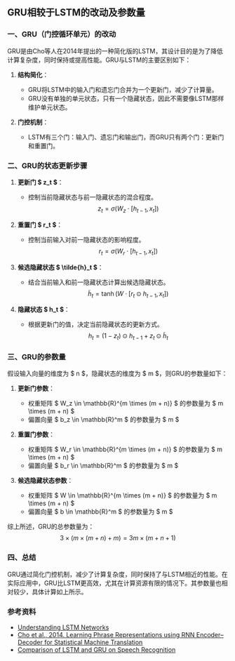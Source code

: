 ## GRU相较于LSTM的改动及参数量

### 一、GRU（门控循环单元）的改动

GRU是由Cho等人在2014年提出的一种简化版的LSTM，其设计目的是为了降低计算复杂度，同时保持或提高性能。GRU与LSTM的主要区别如下：

1. **结构简化**：
   - GRU将LSTM中的输入门和遗忘门合并为一个更新门，减少了计算量。
   - GRU没有单独的单元状态，只有一个隐藏状态，因此不需要像LSTM那样维护单元状态。

2. **门控机制**：
   - LSTM有三个门：输入门、遗忘门和输出门，而GRU只有两个门：更新门和重置门。

### 二、GRU的状态更新步骤

1. **更新门 $ z_t $**：
   - 控制当前隐藏状态与前一隐藏状态的混合程度。
   $$
   z_t = \sigma(W_z \cdot [h_{t-1}, x_t])
   $$

2. **重置门 $ r_t $**：
   - 控制当前输入对前一隐藏状态的影响程度。
   $$
   r_t = \sigma(W_r \cdot [h_{t-1}, x_t])
   $$

3. **候选隐藏状态 $ \tilde{h}_t $**：
   - 结合当前输入和前一隐藏状态计算出候选隐藏状态。
   $$
   \tilde{h}_t = \tanh(W \cdot [r_t \odot h_{t-1}, x_t])
   $$

4. **隐藏状态 $ h_t $**：
   - 根据更新门的值，决定当前隐藏状态的更新方式。
   $$
   h_t = (1 - z_t) \odot h_{t-1} + z_t \odot \tilde{h}_t
   $$

### 三、GRU的参数量

假设输入向量的维度为 $ n $，隐藏状态的维度为 $ m $，则GRU的参数量如下：

1. **更新门参数**：
   - 权重矩阵 $ W_z \in \mathbb{R}^{m \times (m + n)} $ 的参数量为 $ m \times (m + n) $
   - 偏置向量 $ b_z \in \mathbb{R}^m $ 的参数量为 $ m $

2. **重置门参数**：
   - 权重矩阵 $ W_r \in \mathbb{R}^{m \times (m + n)} $ 的参数量为 $ m \times (m + n) $
   - 偏置向量 $ b_r \in \mathbb{R}^m $ 的参数量为 $ m $

3. **候选隐藏状态参数**：
   - 权重矩阵 $ W \in \mathbb{R}^{m \times (m + n)} $ 的参数量为 $ m \times (m + n) $
   - 偏置向量 $ b \in \mathbb{R}^m $ 的参数量为 $ m $

综上所述，GRU的总参数量为：
$$ 3 \times (m \times (m + n) + m) = 3m \times (m + n + 1) $$

### 四、总结

GRU通过简化门控机制，减少了计算复杂度，同时保持了与LSTM相近的性能。在实际应用中，GRU比LSTM更高效，尤其在计算资源有限的情况下。其参数量也相对较少，具体计算如上所示。

### 参考资料

- [Understanding LSTM Networks](https://colah.github.io/posts/2015-08-Understanding-LSTMs/)
- [Cho et al., 2014. Learning Phrase Representations using RNN Encoder–Decoder for Statistical Machine Translation](https://arxiv.org/abs/1406.1078)
- [Comparison of LSTM and GRU on Speech Recognition](https://www.deeplearning.ai/ai-notes/comparison-lstm-gru-rnn/)